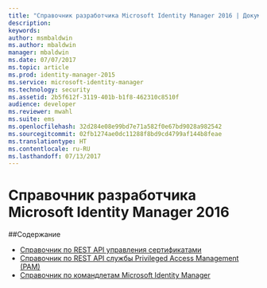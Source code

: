 ```yaml
---
title: "Справочник разработчика Microsoft Identity Manager 2016 | Документация Майкрософт"
description: 
keywords: 
author: msmbaldwin
ms.author: mbaldwin
manager: mbaldwin
ms.date: 07/07/2017
ms.topic: article
ms.prod: identity-manager-2015
ms.service: microsoft-identity-manager
ms.technology: security
ms.assetid: 2b5f612f-3119-401b-b1f8-462310c8510f
audience: developer
ms.reviewer: mwahl
ms.suite: ems
ms.openlocfilehash: 32d284e08e99bd7e71a582f0e67bd9028a982542
ms.sourcegitcommit: 02fb1274ae0dc11288f8bd9cd4799af144b8feae
ms.translationtype: HT
ms.contentlocale: ru-RU
ms.lasthandoff: 07/13/2017
---
```

# <a name="microsoft-identity-manager-2016-developer-reference"></a>Справочник разработчика Microsoft Identity Manager 2016

##<a name="in-this-section"></a>Содержание

- [Справочник по REST API управления сертификатами](certificate-management-rest-api-reference.md)
- [Справочник по REST API службы Privileged Access Management (PAM)](privileged-access-management-rest-api-reference.md)
- [Справочник по командлетам Microsoft Identity Manager](https://docs.microsoft.com/powershell/identitymanager/)
